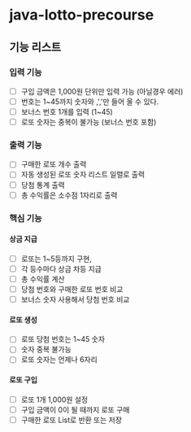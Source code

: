 # java-lotto-precourse

## 기능 리스트
### 입력 기능

-[ ] 구입 금액은 1,000원 단위만 입력 가능 (아닐경우 에러)
-[ ] 번호는 1~45까지 숫자와 ,','만 들어 올 수 있다.
-[ ] 보너스 번호 1개를 입력 (1~45)
-[ ] 로또 숫자는 중복이 불가능 (보너스 번호 포함)

### 출력 기능

- [ ] 구매한 로또 개수 출력
- [ ] 자동 생성된 로또 숫자 리스트 일렬로 출력
- [ ] 당첨 통계 출력
- [ ] 총 수익률은 소수점 1자리로 출력

### 핵심 기능

#### 상금 지급

- [ ] 로또는 1~5등까지 구현,
- [ ] 각 등수마다 상금 차등 지급
- [ ] 총 수익률 계산
- [ ] 당첨 번호와 구매한 로또 번호 비교
- [ ] 보너스 숫자 사용해서 당첨 번호 비교

#### 로또 생성

- [ ] 로또 당첨 번호는 1~45 숫자
- [ ] 숫자 중복 불가능
- [ ] 로또 숫자는 언제나 6자리

#### 로또 구입

- [ ] 로또 1개 1,000원 설정
- [ ] 구입 금액이 0이 될 때까지 로또 구매
- [ ] 구매한 로또 List<Lotto>로 반환 또는 저장
